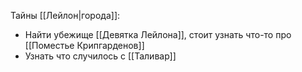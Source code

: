 Тайны [[Лейлон|города]]:
- Найти убежище [[Девятка Лейлона]], стоит узнать что-то про [[Поместье Крипгарденов]]
- Узнать что случилось с [[Таливар]]